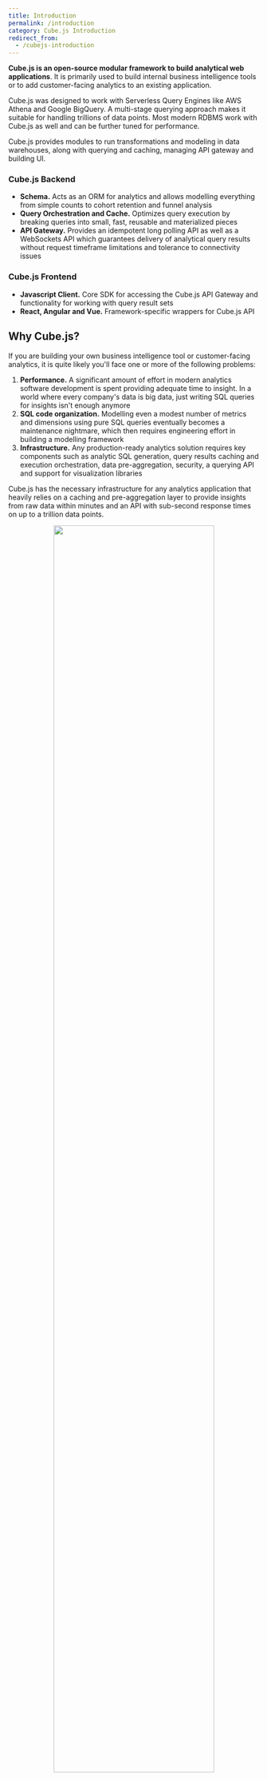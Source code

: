 ```yaml
---
title: Introduction
permalink: /introduction
category: Cube.js Introduction
redirect_from:
  - /cubejs-introduction
---
```


**Cube.js is an open-source modular framework to build analytical web
applications**. It is primarily used to build internal business intelligence
tools or to add customer-facing analytics to an existing application.

Cube.js was designed to work with Serverless Query Engines like AWS Athena and
Google BigQuery. A multi-stage querying approach makes it suitable for handling
trillions of data points. Most modern RDBMS work with Cube.js as well and can be
further tuned for performance.

Cube.js provides modules to run transformations and modeling in data warehouses,
along with querying and caching, managing API gateway and building UI.

### Cube.js Backend

- **Schema.** Acts as an ORM for analytics and allows modelling everything from
  simple counts to cohort retention and funnel analysis
- **Query Orchestration and Cache.** Optimizes query execution by breaking
  queries into small, fast, reusable and materialized pieces
- **API Gateway.** Provides an idempotent long polling API as well as a
  WebSockets API which guarantees delivery of analytical query results without
  request timeframe limitations and tolerance to connectivity issues

### Cube.js Frontend

- **Javascript Client.** Core SDK for accessing the Cube.js API Gateway and
  functionality for working with query result sets
- **React, Angular and Vue.** Framework-specific wrappers for Cube.js API

## Why Cube.js?

If you are building your own business intelligence tool or customer-facing
analytics, it is quite likely you'll face one or more of the following problems:

1. **Performance.** A significant amount of effort in modern analytics software
   development is spent providing adequate time to insight. In a world where
   every company's data is big data, just writing SQL queries for insights isn't
   enough anymore
2. **SQL code organization.** Modelling even a modest number of metrics and
   dimensions using pure SQL queries eventually becomes a maintenance nightmare,
   which then requires engineering effort in building a modelling framework
3. **Infrastructure.** Any production-ready analytics solution requires key
   components such as analytic SQL generation, query results caching and
   execution orchestration, data pre-aggregation, security, a querying API and
   support for visualization libraries

Cube.js has the necessary infrastructure for any analytics application that
heavily relies on a caching and pre-aggregation layer to provide insights from
raw data within minutes and an API with sub-second response times on up to a
trillion data points.

<div
  style="text-align: center"
>
  <img
  src="https://raw.githubusercontent.com/cube-js/cube.js/master/docs/content/old-was-vs-cubejs-way.png"
  style="border: none"
  width="80%"
  />
</div>

## Architecture

**Cube.js acts as an analytics backend**, translating business logic (metrics
and dimensions) into SQL and managing caching, queuing and database connection.

The Cube.js JavaScript client sends queries conforming to the [Query
Format][ref-query-format] to the REST API. The server uses a Schema to generate
an SQL query, which is executed by your chosen database. The server handles all
database connections, as well as pre-aggregations and caching layers. The result
is then sent back to the client. The client itself is visualization-agnostic and
works well with any chart library.

<div
  style="text-align: center"
>
  <img
  src="https://i.imgur.com/FluGFqo.png"
  style="border: none"
  width="100%"
  />
</div>

[ref-query-format]: https://cube.dev/docs/query-format
